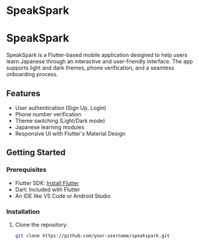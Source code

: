 # SpeakSpark

# SpeakSpark

SpeakSpark is a Flutter-based mobile application designed to help users learn Japanese through an interactive and user-friendly interface. The app supports light and dark themes, phone verification, and a seamless onboarding process.

## Features
- User authentication (Sign Up, Login)
- Phone number verification
- Theme switching (Light/Dark mode)
- Japanese learning modules
- Responsive UI with Flutter's Material Design

## Getting Started

### Prerequisites
- Flutter SDK: [Install Flutter](https://flutter.dev/docs/get-started/install)
- Dart: Included with Flutter
- An IDE like VS Code or Android Studio

### Installation
1. Clone the repository:
   ```bash
   git clone https://github.com/your-username/speakspark.git
